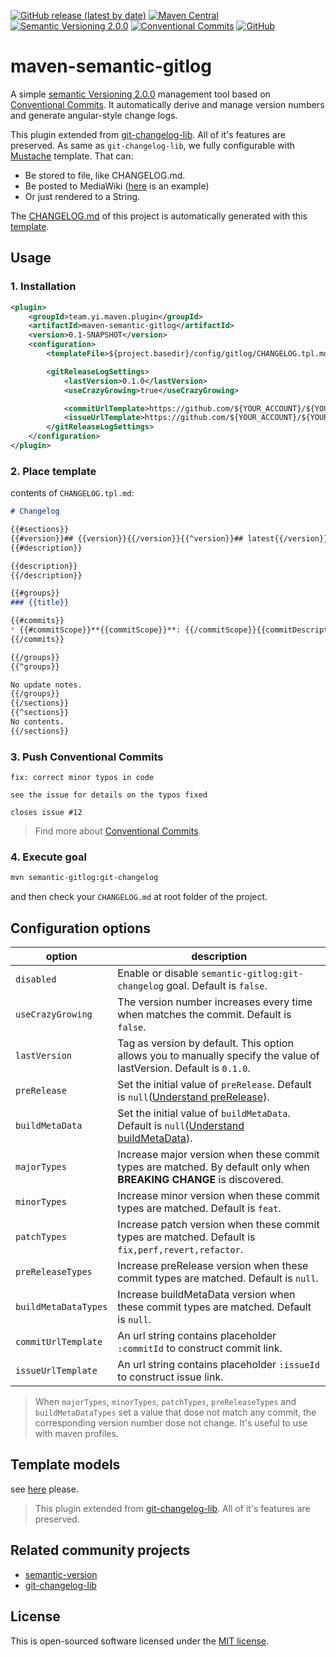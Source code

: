 [![GitHub release (latest by date)](https://img.shields.io/github/v/release/ymind/maven-semantic-gitlog)](https://github.com/ymind/maven-semantic-gitlog/releases)
[![Maven Central](https://img.shields.io/maven-central/v/team.yi.maven.plugin/maven-semantic-gitlog)](https://search.maven.org/artifact/team.yi.maven.plugin/maven-semantic-gitlog)
[![Semantic Versioning 2.0.0](https://img.shields.io/badge/Semantic%20Versioning-2.0.0-brightgreen)](https://semver.org/)
[![Conventional Commits](https://img.shields.io/badge/Conventional%20Commits-1.0.0-fe5196.svg)](https://conventionalcommits.org)
[![GitHub](https://img.shields.io/github/license/ymind/maven-semantic-gitlog)](https://github.com/ymind/maven-semantic-gitlog/blob/master/LICENSE)

# maven-semantic-gitlog

A simple [semantic Versioning 2.0.0](https://semver.org/) management tool based on [Conventional Commits](https://conventionalcommits.org).
It automatically derive and manage version numbers and generate angular-style change logs.

This plugin extended from [git-changelog-lib](https://github.com/tomasbjerre/git-changelog-lib). All of it's features are preserved. 
As same as `git-changelog-lib`, we fully configurable with [Mustache](http://mustache.github.io/) template. That can:

* Be stored to file, like CHANGELOG.md.
* Be posted to MediaWiki ([here](https://github.com/tomasbjerre/git-changelog-lib/tree/screenshots/sandbox) is an example)
* Or just rendered to a String.

The [CHANGELOG.md](https://github.com/ymind/maven-semantic-gitlog/blob/master/CHANGELOG.md) of this project is automatically generated with this [template](https://github.com/ymind/maven-semantic-gitlog/blob/master/config/gitlog/CHANGELOG.tpl.md).

## Usage

### 1. Installation

```xml
<plugin>
    <groupId>team.yi.maven.plugin</groupId>
    <artifactId>maven-semantic-gitlog</artifactId>
    <version>0.1-SNAPSHOT</version>
    <configuration>
        <templateFile>${project.basedir}/config/gitlog/CHANGELOG.tpl.md</templateFile>

        <gitReleaseLogSettings>
            <lastVersion>0.1.0</lastVersion>
            <useCrazyGrowing>true</useCrazyGrowing>

            <commitUrlTemplate>https://github.com/${YOUR_ACCOUNT}/${YOUR_PROJECT_NAME}/commit/:commitId</commitUrlTemplate>
            <issueUrlTemplate>https://github.com/${YOUR_ACCOUNT}/${YOUR_PROJECT_NAME}/issues/:issueId</issueUrlTemplate>
        </gitReleaseLogSettings>
    </configuration>
</plugin>
```

### 2. Place template

contents of `CHANGELOG.tpl.md`:

```markdown
# Changelog

{{#sections}}
{{#version}}## {{version}}{{/version}}{{^version}}## latest{{/version}}{{#releaseDate}} ({{releaseDate.shortDate}}){{/releaseDate}}{{^releaseDate}} ({{now.shortDate}}){{/releaseDate}}
{{#description}}

{{description}}
{{/description}}

{{#groups}}
### {{title}}

{{#commits}}
* {{#commitScope}}**{{commitScope}}**: {{/commitScope}}{{commitDescription}}{{#firstIssueId}} ([#{{firstIssueId}}]({{firstIssueUrl}})){{/firstIssueId}}{{#shortHash}} ([{{shortHash}}]({{commitUrl}})){{/shortHash}}{{#hasCloseIssues}}, closes{{#closeIssues}} [#{{id}}]({{url}}){{/closeIssues}}{{/hasCloseIssues}}
{{/commits}}

{{/groups}}
{{^groups}}

No update notes.
{{/groups}}
{{/sections}}
{{^sections}}
No contents.
{{/sections}}
```

### 3. Push Conventional Commits

```text
fix: correct minor typos in code

see the issue for details on the typos fixed

closes issue #12
```

> Find more about [Conventional Commits](https://conventionalcommits.org).

### 4. Execute goal

```bash
mvn semantic-gitlog:git-changelog
```

and then check your `CHANGELOG.md` at root folder of the project.

## Configuration options

| option | description |
| ------ | ----------- |
| `disabled` | Enable or disable `semantic-gitlog:git-changelog` goal. Default is `false`. |
| `useCrazyGrowing` | The version number increases every time when matches the commit. Default is `false`. |
| `lastVersion` | Tag as version by default. This option allows you to manually specify the value of lastVersion. Default is `0.1.0`. |
| `preRelease` | Set the initial value of `preRelease`. Default is `null`([Understand preRelease](https://github.com/skuzzle/semantic-version#usage)).  |
| `buildMetaData` | Set the initial value of `buildMetaData`. Default is `null`([Understand buildMetaData](https://github.com/skuzzle/semantic-version#usage)). |
| `majorTypes` | Increase major version when these commit types are matched. By default only when **BREAKING CHANGE** is discovered. |
| `minorTypes` | Increase minor version when these commit types are matched. Default is `feat`. |
| `patchTypes` | Increase patch version when these commit types are matched. Default is `fix,perf,revert,refactor`. |
| `preReleaseTypes` | Increase preRelease version when these commit types are matched. Default is `null`. |
| `buildMetaDataTypes` | Increase buildMetaData version when these commit types are matched. Default is `null`. |
| `commitUrlTemplate` | An url string contains placeholder `:commitId` to construct commit link. |
| `issueUrlTemplate` | An url string contains placeholder `:issueId` to construct issue link. |

> When `majorTypes`, `minorTypes`, `patchTypes`, `preReleaseTypes` and `buildMetaDataTypes` set a value that dose not match any commit, the corresponding version number dose not change.
> It's useful to use with maven profiles.

## Template models

see [here](src/main/java/team/yi/maven/plugin/model) please.

> This plugin extended from [git-changelog-lib](https://github.com/tomasbjerre/git-changelog-lib). All of it's features are preserved.

## Related community projects

* [semantic-version](https://github.com/skuzzle/semantic-version)
* [git-changelog-lib](https://github.com/tomasbjerre/git-changelog-lib)

## License

This is open-sourced software licensed under the [MIT license](https://opensource.org/licenses/MIT).
